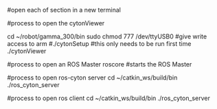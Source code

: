 
#open each of section in a new terminal

#process to open the cytonViewer

cd ~/robot/gamma_300/bin
sudo chmod 777 /dev/ttyUSB0 #give write access to arm
#./cytonSetup #this only needs to be run first time
./cytonViewer

#process to open an ROS Master
roscore #starts the ROS Master

#process to open ros-cyton server
cd ~/catkin_ws/build/bin
./ros_cyton_server

#process to open ros client
cd ~/catkin_ws/build/bin
./ros_cyton_server
